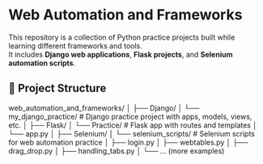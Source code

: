 # Web Automation and Frameworks

This repository is a collection of Python practice projects built while learning different frameworks and tools.  
It includes **Django web applications**, **Flask projects**, and **Selenium automation scripts**.

## 📂 Project Structure
web_automation_and_frameworks/
│
├── Django/
│ └── my_django_practice/ # Django practice project with apps, models, views, etc.
│
├── Flask/
│ └── Practice/ # Flask app with routes and templates
│ └── app.py
│
├── Selenium/
│ └── selenium_scripts/ # Selenium scripts for web automation practice
│ ├── login.py
│ ├── webtables.py
│ ├── drag_drop.py
│ ├── handling_tabs.py
│ └── ... (more examples)
